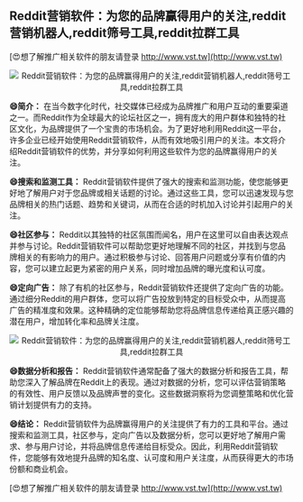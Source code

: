## **Reddit营销软件：为您的品牌赢得用户的关注,reddit营销机器人,reddit筛号工具,reddit拉群工具**

[😍想了解推广相关软件的朋友请登录 http://www.vst.tw](http://www.vst.tw)

 <center><img src="https://vst.tw/MP4/tuiguang/png/4.png" alt="Reddit营销软件：为您的品牌赢得用户的关注,reddit营销机器人,reddit筛号工具,reddit拉群工具"></center>

**😄简介：**
在当今数字化时代，社交媒体已经成为品牌推广和用户互动的重要渠道之一。而Reddit作为全球最大的论坛社区之一，拥有庞大的用户群体和独特的社区文化，为品牌提供了一个宝贵的市场机会。为了更好地利用Reddit这一平台，许多企业已经开始使用Reddit营销软件，从而有效地吸引用户的关注。本文将介绍Reddit营销软件的优势，并分享如何利用这些软件为您的品牌赢得用户的关注。

**😄搜索和监测工具：**
Reddit营销软件提供了强大的搜索和监测功能，使您能够更好地了解用户对于您品牌或相关话题的讨论。通过这些工具，您可以迅速发现与您品牌相关的热门话题、趋势和关键词，从而在合适的时机加入讨论并引起用户的关注。

**😄社区参与：**
Reddit以其独特的社区氛围而闻名，用户在这里可以自由表达观点并参与讨论。Reddit营销软件可以帮助您更好地理解不同的社区，并找到与您品牌相关的有影响力的用户。通过积极参与讨论、回答用户问题或分享有价值的内容，您可以建立起更为紧密的用户关系，同时增加品牌的曝光度和认可度。

**😄定向广告：**
除了有机的社区参与，Reddit营销软件还提供了定向广告的功能。通过细分Reddit的用户群体，您可以将广告投放到特定的目标受众中，从而提高广告的精准度和效果。这种精确的定位能够帮助您将品牌信息传递给真正感兴趣的潜在用户，增加转化率和品牌关注度。

 <center><img src="https://vst.tw/MP4/tuiguang/png/6.png" alt="Reddit营销软件：为您的品牌赢得用户的关注,reddit营销机器人,reddit筛号工具,reddit拉群工具"></center>

**😄数据分析和报告：**
Reddit营销软件通常配备了强大的数据分析和报告工具，帮助您深入了解品牌在Reddit上的表现。通过对数据的分析，您可以评估营销策略的有效性、用户反馈以及品牌声誉的变化。这些数据洞察将为您调整策略和优化营销计划提供有力的支持。

**😄结论：**
Reddit营销软件为品牌赢得用户的关注提供了有力的工具和平台。通过搜索和监测工具，社区参与，定向广告以及数据分析，您可以更好地了解用户需求、参与用户讨论，并将品牌信息传递给目标受众。因此，利用Reddit营销软件，您能够有效地提升品牌的知名度、认可度和用户关注度，从而获得更大的市场份额和商业机会。

[😍想了解推广相关软件的朋友请登录 http://www.vst.tw](http://www.vst.tw)



